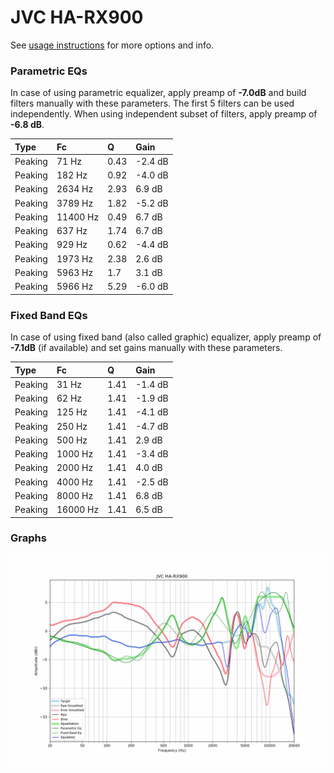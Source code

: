 # JVC HA-RX900
See [usage instructions](https://github.com/jaakkopasanen/AutoEq#usage) for more options and info.

### Parametric EQs
In case of using parametric equalizer, apply preamp of **-7.0dB** and build filters manually
with these parameters. The first 5 filters can be used independently.
When using independent subset of filters, apply preamp of **-6.8 dB**.

| Type    | Fc       |    Q | Gain    |
|:--------|:---------|:-----|:--------|
| Peaking | 71 Hz    | 0.43 | -2.4 dB |
| Peaking | 182 Hz   | 0.92 | -4.0 dB |
| Peaking | 2634 Hz  | 2.93 | 6.9 dB  |
| Peaking | 3789 Hz  | 1.82 | -5.2 dB |
| Peaking | 11400 Hz | 0.49 | 6.7 dB  |
| Peaking | 637 Hz   | 1.74 | 6.7 dB  |
| Peaking | 929 Hz   | 0.62 | -4.4 dB |
| Peaking | 1973 Hz  | 2.38 | 2.6 dB  |
| Peaking | 5963 Hz  | 1.7  | 3.1 dB  |
| Peaking | 5966 Hz  | 5.29 | -6.0 dB |

### Fixed Band EQs
In case of using fixed band (also called graphic) equalizer, apply preamp of **-7.1dB**
(if available) and set gains manually with these parameters.

| Type    | Fc       |    Q | Gain    |
|:--------|:---------|:-----|:--------|
| Peaking | 31 Hz    | 1.41 | -1.4 dB |
| Peaking | 62 Hz    | 1.41 | -1.9 dB |
| Peaking | 125 Hz   | 1.41 | -4.1 dB |
| Peaking | 250 Hz   | 1.41 | -4.7 dB |
| Peaking | 500 Hz   | 1.41 | 2.9 dB  |
| Peaking | 1000 Hz  | 1.41 | -3.4 dB |
| Peaking | 2000 Hz  | 1.41 | 4.0 dB  |
| Peaking | 4000 Hz  | 1.41 | -2.5 dB |
| Peaking | 8000 Hz  | 1.41 | 6.8 dB  |
| Peaking | 16000 Hz | 1.41 | 6.5 dB  |

### Graphs
![](./JVC%20HA-RX900.png)